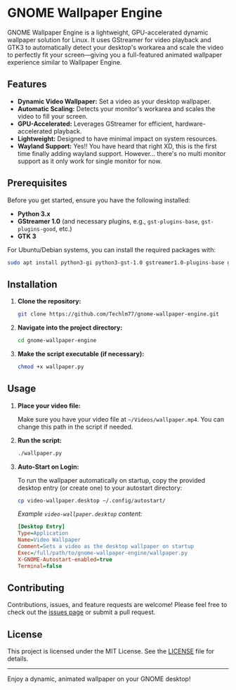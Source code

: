 # GNOME Wallpaper Engine

GNOME Wallpaper Engine is a lightweight, GPU-accelerated dynamic wallpaper solution for Linux. It uses GStreamer for video playback and GTK3 to automatically detect your desktop's workarea and scale the video to perfectly fit your screen—giving you a full-featured animated wallpaper experience similar to Wallpaper Engine.

## Features

- **Dynamic Video Wallpaper:** Set a video as your desktop wallpaper.
- **Automatic Scaling:** Detects your monitor's workarea and scales the video to fill your screen.
- **GPU-Accelerated:** Leverages GStreamer for efficient, hardware-accelerated playback.
- **Lightweight:** Designed to have minimal impact on system resources.
- **Wayland Support:** Yes!! You have heard that right XD, this is the first time finally adding wayland support. However... there's no multi monitor support as it only work for single monitor for now.

## Prerequisites

Before you get started, ensure you have the following installed:

- **Python 3.x**
- **GStreamer 1.0** (and necessary plugins, e.g., `gst-plugins-base`, `gst-plugins-good`, etc.)
- **GTK 3**

For Ubuntu/Debian systems, you can install the required packages with:

```bash
sudo apt install python3-gi python3-gst-1.0 gstreamer1.0-plugins-base gstreamer1.0-plugins-good gstreamer1.0-plugins-bad gstreamer1.0-plugins-ugly gstreamer1.0-libav gir1.2-gst-plugins-base-1.0 gir1.2-gtk-3.0
```

## Installation

1. **Clone the repository:**

   ```bash
   git clone https://github.com/Techlm77/gnome-wallpaper-engine.git
   ```

2. **Navigate into the project directory:**

   ```bash
   cd gnome-wallpaper-engine
   ```

3. **Make the script executable (if necessary):**

   ```bash
   chmod +x wallpaper.py
   ```

## Usage

1. **Place your video file:**
   
   Make sure you have your video file at `~/Videos/wallpaper.mp4`. You can change this path in the script if needed.

2. **Run the script:**

   ```bash
   ./wallpaper.py
   ```

3. **Auto-Start on Login:**

   To run the wallpaper automatically on startup, copy the provided desktop entry (or create one) to your autostart directory:
   
   ```bash
   cp video-wallpaper.desktop ~/.config/autostart/
   ```

   *Example `video-wallpaper.desktop` content:*

   ```ini
   [Desktop Entry]
   Type=Application
   Name=Video Wallpaper
   Comment=Sets a video as the desktop wallpaper on startup
   Exec=/full/path/to/gnome-wallpaper-engine/wallpaper.py
   X-GNOME-Autostart-enabled=true
   Terminal=false
   ```

## Contributing

Contributions, issues, and feature requests are welcome! Please feel free to check out the [issues page](https://github.com/Techlm77/gnome-wallpaper-engine/issues) or submit a pull request.

## License

This project is licensed under the MIT License. See the [LICENSE](LICENSE) file for details.

---

Enjoy a dynamic, animated wallpaper on your GNOME desktop!
